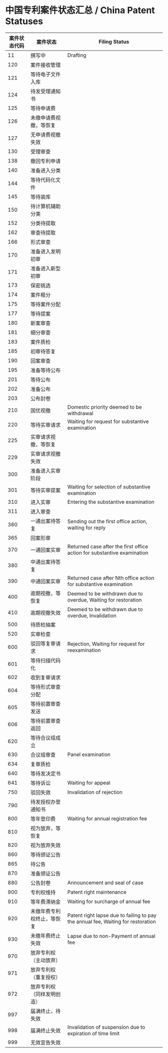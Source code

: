 # 中国专利案件状态汇总 / China Patent Statuses

| 案件状态代码 | 案件状态                   | Filing Status                                                                    |
| ------------ | -------------------------- | -------------------------------------------------------------------------------- |
| 11           | 撰写中                     | Drafting                                                                         |
| 120          | 案件接收管理               |                                                                                  |
| 121          | 等待电子文件入库           |                                                                                  |
| 124          | 待发受理通知书             |                                                                                  |
| 125          | 等待申请费                 |                                                                                  |
| 126          | 未缴申请费视撤，等恢复     |                                                                                  |
| 127          | 无申请费视撤失效           |                                                                                  |
| 130          | 受理审查                   |                                                                                  |
| 138          | 撤回专利申请               |                                                                                  |
| 140          | 准备进入分类               |                                                                                  |
| 144          | 等待代码化文件             |                                                                                  |
| 145          | 等待装库                   |                                                                                  |
| 150          | 待计算机辅助分类           |                                                                                  |
| 152          | 分类待提取                 |                                                                                  |
| 162          | 审查待提取                 |                                                                                  |
| 166          | 形式审查                   |                                                                                  |
| 170          | 准备进入发明初审           |                                                                                  |
| 171          | 准备进入新型初审           |                                                                                  |
| 173          | 保密挑选                   |                                                                                  |
| 174          | 案件粗分                   |                                                                                  |
| 175          | 等待案件分配               |                                                                                  |
| 177          | 等待提案                   |                                                                                  |
| 180          | 新案审查                   |                                                                                  |
| 181          | 细分审查                   |                                                                                  |
| 183          | 案件质检                   |                                                                                  |
| 185          | 初审待答复                 |                                                                                  |
| 190          | 回案审查                   |                                                                                  |
| 195          | 准备等待公布               |                                                                                  |
| 201          | 等待公布                   |                                                                                  |
| 202          | 准备公布                   |                                                                                  |
| 203          | 公布封卷                   |                                                                                  |
| 210          | 国优视撤                   | Domestic priority deemed to be withdrawal                                        |
| 220          | 等待实审请求               | Waiting for request for substantive examination                                  |
| 225          | 实审请求视撤，等恢复       |                                                                                  |
| 229          | 实审请求视撤失效           |                                                                                  |
| 300          | 准备进入实审阶段           |                                                                                  |
| 301          | 等待实审提案               | Waiting for selection of substantive examination                                 |
| 310          | 进入实审                   | Entering the substantive examination                                             |
| 311          | 进入审查                   |                                                                                  |
| 360          | 一通出案待答复             | Sending out the first office action, waiting for reply                           |
| 365          | 回案形审                   |                                                                                  |
| 370          | 一通回案实审               | Returned case after the first office action for substantive examination          |
| 380          | 中通出案待答复             |                                                                                  |
| 390          | 中通回案实审               | Returned case after Nth office action for substantive examination                |
| 400          | 逾期视撤，等恢复           | Deemed to be withdrawn due to overdue, Waiting for restoration                   |
| 410          | 逾期视撤失效               | Deemed to be withdrawn due to overdue, Invalidation                              |
| 500          | 待质检抽案                 |                                                                                  |
| 520          | 实审检查                   |                                                                                  |
| 600          | 驳回等复审请求             | Rejection, Waiting for request for reexamination                                 |
| 601          | 等待扫描代码化             |                                                                                  |
| 602          | 收到复审请求               |                                                                                  |
| 604          | 等待形式审查分配           |                                                                                  |
| 605          | 等待前置审查发送           |                                                                                  |
| 606          | 等待前置审查返回           |                                                                                  |
| 620          | 等待合议组成立             |                                                                                  |
| 630          | 合议组审查                 | Panel examination                                                                |
| 634          | 复审质检                   |                                                                                  |
| 640          | 等待发决定书               |                                                                                  |
| 641          | 等待诉讼                   | Waiting for appeal                                                               |
| 750          | 驳回失效                   | Invalidation of rejection                                                        |
| 790          | 待发授权办登通知书         |                                                                                  |
| 800          | 等年登印费                 | Waiting for annual registration fee                                              |
| 810          | 视为放弃，等恢复           |                                                                                  |
| 820          | 视为放弃失效               |                                                                                  |
| 860          | 等待颁证公告               |                                                                                  |
| 865          | 待公告                     |                                                                                  |
| 870          | 准备颁证公告               |                                                                                  |
| 880          | 公告封卷                   | Announcement and seal of case                                                    |
| 900          | 专利权维持                 | Patent right maintenance                                                         |
| 910          | 等年费滞纳金               | Waiting for surcharge of annual fee                                              |
| 920          | 未缴年费专利权终止，等恢复 | Patent right lapse due to failing to pay the annual fee, Waiting for restoration |
| 930          | 未缴年费终止失效           | Lapse due to non-Payment of annual fee                                           |
| 970          | 放弃专利权（主动放弃）     |                                                                                  |
| 971          | 放弃专利权（重复授权）     |                                                                                  |
| 972          | 放弃专利权（同样发明创造） |                                                                                  |
| 997          | 届满终止，待失效           |                                                                                  |
| 998          | 届满终止失效               | Invalidation of suspension due to expiration of time limit                       |
| 999          | 无效宣告失效               |                                                                                  |
